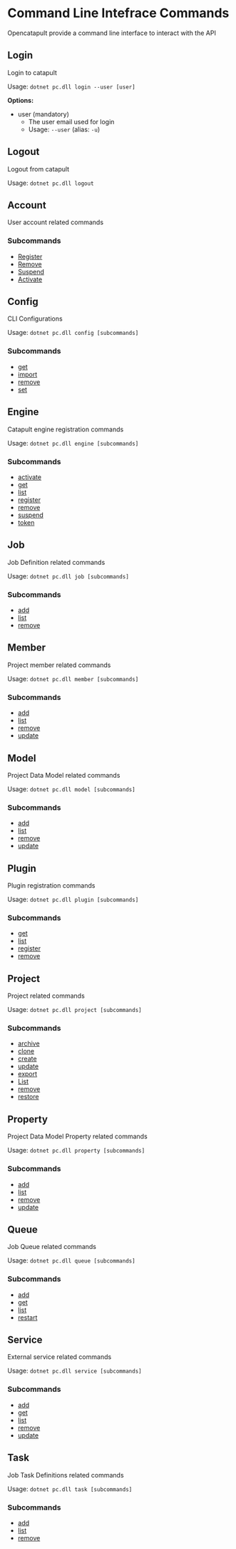 # Command Line Intefrace Commands

Opencatapult provide a command line interface to interact with the API

## Login
Login to catapult

Usage:
`dotnet pc.dll login --user [user]`

**Options:**
* user (mandatory)
    * The user email used for login
    * Usage: `--user` (alias: `-u`)

## Logout
Logout from catapult

Usage:
`dotnet pc.dll logout`

## Account		
User account related commands			

### Subcommands

* [Register](account.md#register)
* [Remove](account.md#remove)
* [Suspend](account.md#suspend)
* [Activate](account.md#activate)

## Config		
CLI Configurations

Usage: 
`dotnet pc.dll config [subcommands]`

### Subcommands

* [get](config.md#get)
* [import](config.md#import)
* [remove](config.md#remove)
* [set](config.md#set)

## Engine		
Catapult engine registration commands

Usage: 
`dotnet pc.dll engine [subcommands]`

### Subcommands

* [activate](engine.md#activate)
* [get](engine.md#get)
* [list](engine.md#list)
* [register](engine.md#register)
* [remove](engine.md#remove)
* [suspend](engine.md#suspend)
* [token](engine.md#token)

## Job		
Job Definition related commands

Usage: 
`dotnet pc.dll job [subcommands]`

### Subcommands

* [add](job.md#add)
* [list](job.md#list)
* [remove](job.md#remove)

## Member		
Project member related commands

Usage: 
`dotnet pc.dll member [subcommands]`

### Subcommands

* [add](member.md#add)
* [list](member.md#list)
* [remove](member.md#remove)
* [update](member.md#update)

## Model		
Project Data Model related commands

Usage: 
`dotnet pc.dll model [subcommands]`

### Subcommands

* [add](model.md#add)
* [list](model.md#list)
* [remove](model.md#remove)
* [update](model.md#update)

## Plugin		
Plugin registration commands

Usage: 
`dotnet pc.dll plugin [subcommands]`

### Subcommands

* [get](plugin.md#get)
* [list](plugin.md#list)
* [register](plugin.md#register)
* [remove](plugin.md#remove)

## Project		
Project related commands

Usage: 
`dotnet pc.dll project [subcommands]`

### Subcommands

* [archive](project.md#archive)
* [clone](project.md#clone)
* [create](project.md#create)
* [update](project.md#update)
* [export](project.md#export)
* [List](project.md#list)
* [remove](project.md#remove)
* [restore](project.md#restore)

## Property		
Project Data Model Property related commands

Usage: 
`dotnet pc.dll property [subcommands]`

### Subcommands

* [add](property.md#add)
* [list](property.md#list)
* [remove](property.md#remove)
* [update](property.md#update)

## Queue		
Job Queue related commands

Usage: 
`dotnet pc.dll queue [subcommands]`

### Subcommands

* [add](queue.md#add)
* [get](queue.md#get)
* [list](queue.md#list)
* [restart](queue.md#restart)

## Service		
External service related commands

Usage: 
`dotnet pc.dll service [subcommands]`

### Subcommands

* [add](service.md#add)
* [get](service.md#get)
* [list](service.md#list)
* [remove](service.md#remove)
* [update](service.md#update)

## Task		
Job Task Definitions related commands

Usage: 
`dotnet pc.dll task [subcommands]`

### Subcommands

* [add](task.md#add)
* [list](task.md#list)
* [remove](task.md#remove)